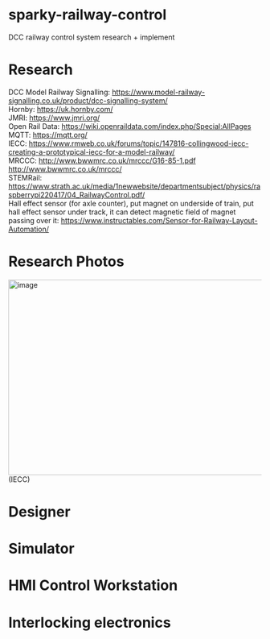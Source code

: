 # sparky-railway-control
DCC railway control system research + implement

# Research
DCC Model Railway Signalling: https://www.model-railway-signalling.co.uk/product/dcc-signalling-system/ <br>
Hornby: https://uk.hornby.com/ <br>
JMRI: https://www.jmri.org/ <br>
Open Rail Data: https://wiki.openraildata.com/index.php/Special:AllPages <br>
MQTT: https://mqtt.org/ <br>
IECC: https://www.rmweb.co.uk/forums/topic/147816-collingwood-iecc-creating-a-prototypical-iecc-for-a-model-railway/ <br>
MRCCC: http://www.bwwmrc.co.uk/mrccc/G16-85-1.pdf http://www.bwwmrc.co.uk/mrccc/ <br>
STEMRail: https://www.strath.ac.uk/media/1newwebsite/departmentsubject/physics/raspberrypi220417/04_RailwayControl.pdf/ <br>
Hall effect sensor (for axle counter), put magnet on underside of train, put hall effect sensor under track, it can detect magnetic field of magnet passing over it: https://www.instructables.com/Sensor-for-Railway-Layout-Automation/

# Research Photos
<img width="569" height="388" alt="image" src="https://github.com/user-attachments/assets/3a081fcc-ec90-4e6f-bad9-26571e473683" /> (IECC)


# Designer

# Simulator

# HMI Control Workstation

# Interlocking electronics
